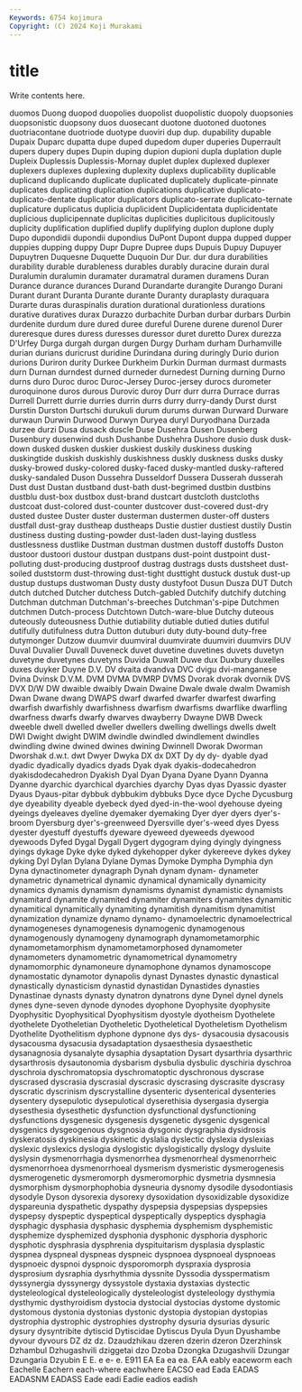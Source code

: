 ```yaml
---
Keywords: 6754 kojimura
Copyright: (C) 2024 Koji Murakami
---
```


# title

Write contents here.



duomos Duong
duopod duopolies duopolist duopolistic duopoly duopsonies duopsonistic duopsony duos duosecant
duotone duotoned duotones duotriacontane duotriode duotype duoviri dup dup. dupability
dupable Dupaix Duparc dupatta dupe duped dupedom duper duperies Duperrault
dupers dupery dupes Dupin duping dupion dupioni dupla duplation duple
Dupleix Duplessis Duplessis-Mornay duplet duplex duplexed duplexer duplexers duplexes duplexing
duplexity duplexs duplicability duplicable duplicand duplicando duplicate duplicated duplicately duplicate-pinnate
duplicates duplicating duplication duplications duplicative duplicato- duplicato-dentate duplicator duplicators duplicato-serrate
duplicato-ternate duplicature duplicatus duplicia duplicident Duplicidentata duplicidentate duplicious duplicipennate duplicitas
duplicities duplicitous duplicitously duplicity duplification duplified duplify duplifying duplon duplone
duply Dupo dupondidii dupondii dupondius DuPont Dupont duppa dupped dupper
duppies dupping duppy Dupr Dupre Dupree dups Dupuis Dupuy Dupuyer
Dupuytren Duquesne Duquette Duquoin Dur Dur. dur dura durabilities durability
durable durableness durables durably duracine durain dural Duralumin duralumin duramater
duramatral duramen duramens Duran Durance durance durances Durand Durandarte durangite
Durango Durani Durant durant Duranta Durante durante Duranty duraplasty duraquara
Durarte duras duraspinalis duration durational durationless durations durative duratives durax
Durazzo durbachite Durban durbar durbars Durbin durdenite durdum dure dured
duree dureful Durene durene durenol Durer dureresque dures duress duresses
duressor duret duretto Durex durezza D'Urfey Durga durgah durgan durgen
Durgy Durham durham Durhamville durian durians duricrust duridine Durindana during
duringly Durio durion durions Duriron durity Durkee Durkheim Durkin Durman
durmast durmasts durn Durnan durndest durned durneder durnedest Durning durning
Durno durns duro Duroc duroc Duroc-Jersey Duroc-jersey durocs durometer duroquinone
duros durous Durovic duroy Durr durr durra Durrace durras Durrell
Durrett durrie durries durrin durrs durry durry-dandy Durst durst Durstin
Durston Durtschi durukuli durum durums durwan Durward Durware durwaun Durwin
Durwood Durwyn Duryea duryl Duryodhana Durzada durzee durzi Dusa dusack
duscle Duse Dusehra Dusen Dusenberg Dusenbury dusenwind dush Dushanbe Dushehra
Dushore dusio dusk dusk-down dusked dusken duskier duskiest duskily duskiness
dusking duskingtide duskish duskishly duskishness duskly duskness dusks dusky dusky-browed
dusky-colored dusky-faced dusky-mantled dusky-raftered dusky-sandaled Duson Dussehra Dusseldorf Dussera Dusserah
dusserah Dust dust Dustan dustband dust-bath dust-begrimed dustbin dustbins dustblu
dust-box dustbox dust-brand dustcart dustcloth dustcloths dustcoat dust-colored dust-counter dustcover
dust-covered dust-dry dusted dustee Duster duster dusterman dustermen duster-off dusters
dustfall dust-gray dustheap dustheaps Dustie dustier dustiest dustily Dustin dustiness
dusting dusting-powder dust-laden dust-laying dustless dustlessness dustlike Dustman dustman dustmen
dustoff dustoffs Duston dustoor dustoori dustour dustpan dustpans dust-point dustpoint
dust-polluting dust-producing dustproof dustrag dustrags dusts dustsheet dust-soiled duststorm dust-throwing
dust-tight dusttight dustuck dustuk dust-up dustup dustups dustwoman Dusty dusty
dustyfoot Dusun Dusza DUT Dutch dutch dutched Dutcher dutchess Dutch-gabled
Dutchify dutchify dutching Dutchman dutchman Dutchman's-breeches Dutchman's-pipe Dutchmen dutchmen Dutch-process
Dutchtown Dutch-ware-blue Dutchy duteous duteously duteousness Duthie dutiability dutiable dutied
duties dutiful dutifully dutifulness dutra Dutton dutuburi duty duty-bound duty-free
dutymonger Dutzow duumvir duumviral duumvirate duumviri duumvirs DUV Duval Duvalier
Duvall Duveneck duvet duvetine duvetines duvets duvetyn duvetyne duvetynes duvetyns
Duvida Duwalt Duwe dux Duxbury duxelles duxes duyker Duyne D.V.
DV dvaita dvandva DVC dvigu dvi-manganese Dvina Dvinsk D.V.M. DVM
DVMA DVMRP DVMS Dvorak dvorak dvornik DVS DVX D/W DW
dwaible dwaibly Dwain Dwaine Dwale dwale dwalm Dwamish Dwan Dwane
dwang DWAPS dwarf dwarfed dwarfer dwarfest dwarfing dwarfish dwarfishly dwarfishness
dwarfism dwarfisms dwarflike dwarfling dwarfness dwarfs dwarfy dwarves dwayberry Dwayne
DWB Dweck dweeble dwell dwelled dweller dwellers dwelling dwellings dwells
dwelt DWI Dwight dwight DWIM dwindle dwindled dwindlement dwindles dwindling
dwine dwined dwines dwining Dwinnell Dworak Dworman Dworshak d.w.t. dwt
Dwyer Dwyka DX dx DXT Dy dy dy- dyable dyad
dyadic dyadically dyadics dyads Dyak dyak dyakis-dodecahedron dyakisdodecahedron Dyakish Dyal
Dyan Dyana Dyane Dyann Dyanna Dyanne dyarchic dyarchical dyarchies dyarchy
Dyas dyas Dyassic dyaster Dyaus Dyaus-pitar dybbuk dybbukim dybbuks Dyce
dyce Dyche Dycusburg dye dyeability dyeable dyebeck dyed dyed-in-the-wool dyehouse
dyeing dyeings dyeleaves dyeline dyemaker dyemaking Dyer dyer dyers dyer's-broom
Dyersburg dyer's-greenweed Dyersville dyer's-weed dyes Dyess dyester dyestuff dyestuffs dyeware
dyeweed dyeweeds dyewood dyewoods Dyfed Dygal Dygall Dygert dygogram dying
dyingly dyingness dyings dykage Dyke dyke dyked dykehopper dyker dykereeve
dykes dykey dyking Dyl Dylan Dylana Dylane Dymas Dymoke Dympha
Dymphia dyn Dyna dynactinometer dynagraph Dynah dynam dynam- dynameter dynametric
dynametrical dynamic dynamical dynamically dynamicity dynamics dynamis dynamism dynamisms dynamist
dynamistic dynamists dynamitard dynamite dynamited dynamiter dynamiters dynamites dynamitic dynamitical
dynamitically dynamiting dynamitish dynamitism dynamitist dynamization dynamize dynamo dynamo- dynamoelectric
dynamoelectrical dynamogeneses dynamogenesis dynamogenic dynamogenous dynamogenously dynamogeny dynamograph dynamometamorphic dynamometamorphism
dynamometamorphosed dynamometer dynamometers dynamometric dynamometrical dynamometry dynamomorphic dynamoneure dynamophone dynamos
dynamoscope dynamostatic dynamotor dynapolis dynast Dynastes dynastic dynastical dynastically dynasticism
dynastid dynastidan Dynastides dynasties Dynastinae dynasts dynasty dynatron dynatrons dyne
Dynel dynel dynels dynes dyne-seven dynode dynodes dyophone Dyophysite dyophysite
Dyophysitic Dyophysitical Dyophysitism dyostyle dyotheism Dyothelete dyothelete Dyotheletian Dyotheletic Dyotheletical
Dyotheletism Dyothelism Dyothelite Dyothelitism dyphone dypnone dys dys- dysacousia dysacousis
dysacousma dysacusia dysadaptation dysaesthesia dysaesthetic dysanagnosia dysanalyte dysaphia dysaptation Dysart
dysarthria dysarthric dysarthrosis dysautonomia dysbarism dysbulia dysbulic dyschiria dyschroa dyschroia
dyschromatopsia dyschromatoptic dyschronous dyscrase dyscrased dyscrasia dyscrasial dyscrasic dyscrasing dyscrasite
dyscrasy dyscratic dyscrinism dyscrystalline dysenteric dysenterical dysenteries dysentery dysepulotic dysepulotical
dyserethisia dysergasia dysergia dysesthesia dysesthetic dysfunction dysfunctional dysfunctioning dysfunctions dysgenesic
dysgenesis dysgenetic dysgenic dysgenical dysgenics dysgeogenous dysgnosia dysgonic dysgraphia dysidrosis
dyskeratosis dyskinesia dyskinetic dyslalia dyslectic dyslexia dyslexias dyslexic dyslexics dyslogia
dyslogistic dyslogistically dyslogy dysluite dyslysin dysmenorrhagia dysmenorrhea dysmenorrheal dysmenorrheic dysmenorrhoea
dysmenorrhoeal dysmerism dysmeristic dysmerogenesis dysmerogenetic dysmeromorph dysmeromorphic dysmetria dysmnesia dysmorphism
dysmorphophobia dysneuria dysnomy dysodile dysodontiasis dysodyle Dyson dysorexia dysorexy dysoxidation
dysoxidizable dysoxidize dyspareunia dyspathetic dyspathy dyspepsia dyspepsias dyspepsies dyspepsy dyspeptic
dyspeptical dyspeptically dyspeptics dysphagia dysphagic dysphasia dysphasic dysphemia dysphemism dysphemistic
dysphemize dysphemized dysphonia dysphonic dysphoria dysphoric dysphotic dysphrasia dysphrenia dyspituitarism
dysplasia dysplastic dyspnea dyspneal dyspneas dyspneic dyspnoea dyspnoeal dyspnoeas dyspnoeic
dyspnoi dyspnoic dysporomorph dyspraxia dysprosia dysprosium dysraphia dysrhythmia dyssnite Dyssodia
dysspermatism dyssynergia dyssynergy dyssystole dystaxia dystaxias dystectic dysteleological dysteleologically dysteleologist
dysteleology dysthymia dysthymic dysthyroidism dystocia dystocial dystocias dystome dystomic dystomous
dystonia dystonias dystonic dystopia dystopian dystopias dystrophia dystrophic dystrophies dystrophy
dysuria dysurias dysuric dysury dysyntribite dytiscid Dytiscidae Dytiscus Dyula Dyun
Dyushambe dyvour dyvours DZ dz dz. Dzaudzhikau dzeren dzerin dzeron
Dzerzhinsk Dzhambul Dzhugashvili dziggetai dzo Dzoba Dzongka Dzugashvili Dzungar Dzungaria
Dzyubin E E. e e- e. E911 EA Ea ea
ea. EAA eably eaceworm each Eachelle Eachern each-where eachwhere EACSO
ead Eada EADAS EADASNM EADASS Eade eadi Eadie eadios eadish

